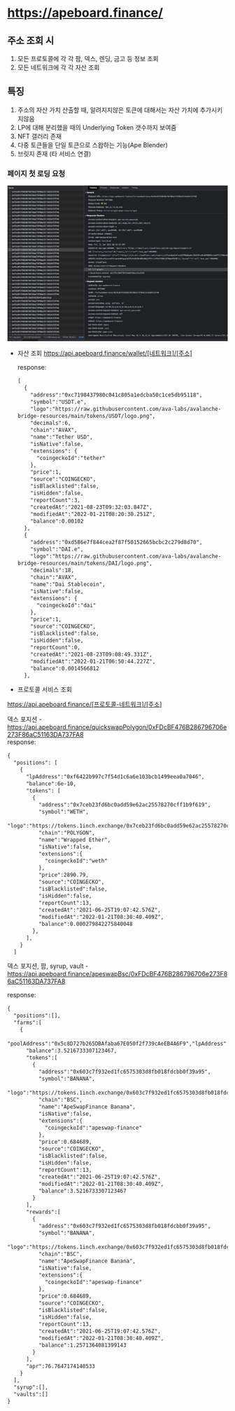 # https://apeboard.finance/

## 주소 조회 시

1. 모든 프로토콜에 각 각 팜, 덱스, 렌딩, 금고 등 정보 조회
2. 모든 네트워크에 각 각 자산 조회

## 특징

1. 주소의 자산 가치 산출할 때, 알려지지않은 토큰에 대해서는 자산 가치에 추가시키지않음
2. LP에 대해 분리했을 때의 Underlying Token 갯수까지 보여줌
3. NFT 갤러리 존재
4. 다중 토큰들을 단일 토큰으로 스왑하는 기능(Ape Blender)
5. 브릿지 존재 (타 서비스 연결)

### 페이지 첫 로딩 요청

![apeboard.렌딩시 요청](../../images/apeboard.렌딩시요청.png)

- 자산 조회
  https://api.apeboard.finance/wallet/[네트워크]/[주소]

  response:

  ```
  [
    {
      "address":"0xc7198437980c041c805a1edcba50c1ce5db95118",
      "symbol":"USDT.e",
      "logo":"https://raw.githubusercontent.com/ava-labs/avalanche-bridge-resources/main/tokens/USDT/logo.png",
      "decimals":6,
      "chain":"AVAX",
      "name":"Tether USD",
      "isNative":false,
      "extensions": {
        "coingeckoId":"tether"
      },
      "price":1,
      "source":"COINGECKO",
      "isBlacklisted":false,
      "isHidden":false,
      "reportCount":3,
      "createdAt":"2021-08-23T09:32:03.847Z",
      "modifiedAt":"2022-01-21T08:20:30.251Z",
      "balance":0.00102
    },
    {
      "address":"0xd586e7f844cea2f87f50152665bcbc2c279d8d70",
      "symbol":"DAI.e",
      "logo":"https://raw.githubusercontent.com/ava-labs/avalanche-bridge-resources/main/tokens/DAI/logo.png",
      "decimals":18,
      "chain":"AVAX",
      "name":"Dai Stablecoin",
      "isNative":false,
      "extensions": {
        "coingeckoId":"dai"
      },
      "price":1,
      "source":"COINGECKO",
      "isBlacklisted":false,
      "isHidden":false,
      "reportCount":0,
      "createdAt":"2021-08-23T09:08:49.331Z",
      "modifiedAt":"2022-01-21T06:50:44.227Z",
      "balance":0.0014566812
    },
  ```

- 프로토콜 서비스 조회

https://api.apeboard.finance/[프로토콜-네트워크]/[주소]

덱스 포지션 - <https://api.apeboard.finance/quickswapPolygon/0xFDcBF476B286796706e273F86aC51163DA737FA8> <br/>
response:

```
{
  "positions": [
    {
      "lpAddress":"0xf6422b997c7f54d1c6a6e103bcb1499eea0a7046",
      "balance":6e-10,
      "tokens": [
        {
          "address":"0x7ceb23fd6bc0add59e62ac25578270cff1b9f619",
          "symbol":"WETH",
          "logo":"https://tokens.1inch.exchange/0x7ceb23fd6bc0add59e62ac25578270cff1b9f619.png","decimals":18,
          "chain":"POLYGON",
          "name":"Wrapped Ether",
          "isNative":false,
          "extensions":{
            "coingeckoId":"weth"
          },
          "price":2890.79,
          "source":"COINGECKO",
          "isBlacklisted":false,
          "isHidden":false,
          "reportCount":13,
          "createdAt":"2021-06-25T19:07:42.576Z",
          "modifiedAt":"2022-01-21T08:30:40.409Z",
          "balance":0.000279842275840048
        },
      ],
    }
  ]
```

덱스 포지션, 팜, syrup, vault - <https://api.apeboard.finance/apeswapBsc/0xFDcBF476B286796706e273F86aC51163DA737FA8>
<br/>

response:

```
{
  "positions":[],
  "farms":[
    {
      "poolAddress":"0x5c8D727b265DBAfaba67E050f2f739cAeEB4A6F9","lpAddress":"0x603c7f932ed1fc6575303d8fb018fdcbb0f39a95",
      "balance":3.5216733307123467,
      "tokens":[
        {
          "address":"0x603c7f932ed1fc6575303d8fb018fdcbb0f39a95",
          "symbol":"BANANA",
          "logo":"https://tokens.1inch.exchange/0x603c7f932ed1fc6575303d8fb018fdcbb0f39a95.png","decimals":18,
          "chain":"BSC",
          "name":"ApeSwapFinance Banana",
          "isNative":false,
          "extensions":{
            "coingeckoId":"apeswap-finance"
          },
          "price":0.684689,
          "source":"COINGECKO",
          "isBlacklisted":false,
          "isHidden":false,
          "reportCount":13,
          "createdAt":"2021-06-25T19:07:42.576Z",
          "modifiedAt":"2022-01-21T08:30:40.409Z",
          "balance":3.5216733307123467
        }
      ],
      "rewards":[
        {
          "address":"0x603c7f932ed1fc6575303d8fb018fdcbb0f39a95",
          "symbol":"BANANA",
          "logo":"https://tokens.1inch.exchange/0x603c7f932ed1fc6575303d8fb018fdcbb0f39a95.png","decimals":18,
          "chain":"BSC",
          "name":"ApeSwapFinance Banana",
          "isNative":false,
          "extensions":{
            "coingeckoId":"apeswap-finance"
          },
          "price":0.684689,
          "source":"COINGECKO",
          "isBlacklisted":false,
          "isHidden":false,
          "reportCount":13,
          "createdAt":"2021-06-25T19:07:42.576Z",
          "modifiedAt":"2022-01-21T08:30:40.409Z",
          "balance":1.2571364081399143
        }
      ],
      "apr":76.7647174140533
    }
  ],
  "syrup":[],
  "vaults":[]
}
```
